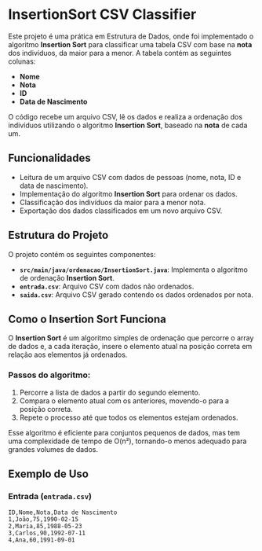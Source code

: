 # InsertionSort CSV Classifier

Este projeto é uma prática em Estrutura de Dados, onde foi implementado o algoritmo **Insertion Sort** para classificar uma tabela CSV com base na **nota** dos indivíduos, da maior para a menor. A tabela contém as seguintes colunas:

- **Nome**
- **Nota**
- **ID**
- **Data de Nascimento**

O código recebe um arquivo CSV, lê os dados e realiza a ordenação dos indivíduos utilizando o algoritmo **Insertion Sort**, baseado na **nota** de cada um.

## Funcionalidades

- Leitura de um arquivo CSV com dados de pessoas (nome, nota, ID e data de nascimento).
- Implementação do algoritmo **Insertion Sort** para ordenar os dados.
- Classificação dos indivíduos da maior para a menor nota.
- Exportação dos dados classificados em um novo arquivo CSV.

## Estrutura do Projeto

O projeto contém os seguintes componentes:

- **`src/main/java/ordenacao/InsertionSort.java`**: Implementa o algoritmo de ordenação **Insertion Sort**.
- **`entrada.csv`**: Arquivo CSV com dados não ordenados.
- **`saida.csv`**: Arquivo CSV gerado contendo os dados ordenados por nota.

## Como o Insertion Sort Funciona

O **Insertion Sort** é um algoritmo simples de ordenação que percorre o array de dados e, a cada iteração, insere o elemento atual na posição correta em relação aos elementos já ordenados.

### Passos do algoritmo:
1. Percorre a lista de dados a partir do segundo elemento.
2. Compara o elemento atual com os anteriores, movendo-o para a posição correta.
3. Repete o processo até que todos os elementos estejam ordenados.

Esse algoritmo é eficiente para conjuntos pequenos de dados, mas tem uma complexidade de tempo de O(n²), tornando-o menos adequado para grandes volumes de dados.

## Exemplo de Uso

### Entrada (`entrada.csv`)

```csv
ID,Nome,Nota,Data de Nascimento
1,João,75,1990-02-15
2,Maria,85,1988-05-23
3,Carlos,90,1992-07-11
4,Ana,60,1991-09-01
